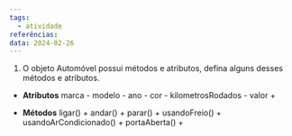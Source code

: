 ```yaml
---
tags:
  - atividade
referências: 
data: 2024-02-26
---
```

1) O objeto Automóvel possui métodos e atributos, defina alguns desses
métodos e atributos.

- **Atributos**
	marca -
	modelo -
	ano -
	cor -
	kilometrosRodados -
	valor +

- **Métodos**
	ligar() +
	andar() +
	parar() +
	usandoFreio() +
	usandoArCondicionado() +
	portaAberta() +
	